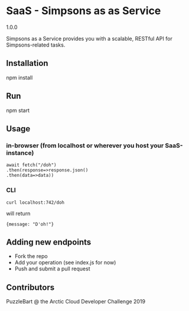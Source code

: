 # SaaS - Simpsons as as Service

1.0.0

Simpsons as a Service provides you with a scalable, RESTful API for Simpsons-related tasks.

## Installation

npm install

## Run

npm start

## Usage

### in-browser (from localhost or wherever you host your SaaS-instance)
```
await fetch("/doh")
.then(response=>response.json()
.then(data=>data))
```

### CLI

``` curl localhost:742/doh ```

will return 

```
{message: "D'oh!"}
```

## Adding new endpoints

* Fork the repo
* Add your operation (see index.js for now)
* Push and submit a pull request

## Contributors

PuzzleBart @ the Arctic Cloud Developer Challenge 2019